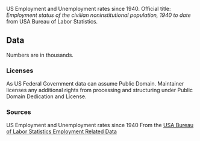 US Employment and Unemployment rates since 1940. Official title: *Employment
status of the civilian noninstitutional population, 1940 to date* from USA
Bureau of Labor Statistics.

## Data

Numbers are in thousands.
 
### Licenses
 
As US Federal Government data can assume Public Domain. Maintainer licenses any
additional rights from processing and structuring under Public Domain
Dedication and License.

### Sources

US Employment and Unemployment rates since 1940 From the [USA Bureau of Labor Statistics Employment Related Data][faq]

[faq]: https://www.bls.gov/
